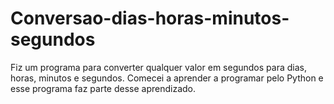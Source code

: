 # Conversao-dias-horas-minutos-segundos
Fiz um programa para converter qualquer valor em segundos para dias, horas, minutos e segundos. 
Comecei a aprender a programar pelo Python e esse programa faz parte desse aprendizado.
